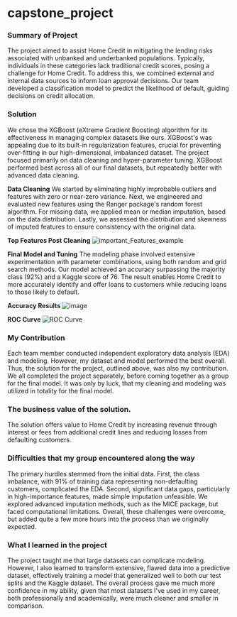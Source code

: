 # capstone_project

### Summary of Project
The project aimed to assist Home Credit in mitigating the lending risks associated with unbanked and underbanked populations. Typically, individuals in these categories lack traditional credit scores, posing a challenge for Home Credit. To address this, we combined external and internal data sources to inform loan approval decisions. Our team developed a classification model to predict the likelihood of default, guiding decisions on credit allocation.

### Solution
We chose the XGBoost (eXtreme Gradient Boosting) algorithm for its effectiveness in managing complex datasets like ours. XGBoost's was appealing due to its built-in regularization features, crucial for preventing over-fitting in our high-dimensional, imbalanced dataset. The project focused primarily on data cleaning and hyper-parameter tuning. XGBoost performed best across all of our final datasets, but repeatedly better with advanced data cleaning. 

**Data Cleaning**
We started by eliminating highly improbable outliers and features with zero or near-zero variance. Next, we engineered and evaluated new features using the Ranger package's random forest algorithm. For missing data, we applied mean or median imputation, based on the data distribution. Lastly, we assessed the distribution and skewness of imputed features to ensure consistency with the original data.

**Top Features Post Cleaning**
![important_Features_example](https://github.com/snisley/capstone_project/assets/59975473/5296f1f7-5a88-4875-9124-20f7baa2e66d)

**Final Model and Tuning**
The modeling phase involved extensive experimentation with parameter combinations, using both random and grid search methods. Our model achieved an accuracy surpassing the majority class (92%) and a Kaggle score of 76. The result enables Home Credit to more accurately identify and offer loans to customers while reducing loans to those likely to default. 

**Accuracy Results**
![image](https://github.com/snisley/capstone_project/assets/59975473/7a796aea-3a11-4c31-b4f0-388287322278)

**ROC Curve**
![ROC Curve](https://github.com/snisley/capstone_project/assets/59975473/2d79fe84-b4f3-4df6-a4e9-27ea0646b236)

### My Contribution
Each team member conducted independent exploratory data analysis (EDA) and modeling. However, my dataset and model performed the best overall. Thus, the solution for the project, outlined above, was also my contribution. We all completed the project separately, before coming together as a group for the final model. It was only by luck, that my cleaning and modeling was utilized in totality for the final model. 

### The business value of the solution.
The solution offers value to Home Credit by increasing revenue through interest or fees from additional credit lines and reducing losses from defaulting customers.

### Difficulties that my group encountered along the way
The primary hurdles stemmed from the initial data. First, the class imbalance, with 91% of training data representing non-defaulting customers, complicated the EDA. Second, significant data gaps, particularly in high-importance features, made simple imputation unfeasible. We explored advanced imputation methods, such as the MICE package, but faced computational limitations.  Overall, these challenges were overcome, but added quite a few more hours into the process than we originally expected. 

### What I learned in the project
The project taught me that large datasets can complicate modeling. However, I also learned to transform extensive, flawed data into a predictive dataset, effectively training a model that generalized well to both our test splits and the Kaggle dataset. The overall process gave me much more confidence in my ability, given that most datasets I've used in my career, both professionally and academically, were much cleaner and smaller in comparison.


